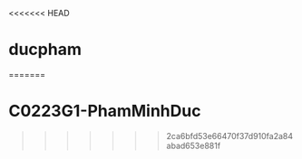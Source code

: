 <<<<<<< HEAD
# ducpham
=======
# C0223G1-PhamMinhDuc

>>>>>>> 2ca6bfd53e66470f37d910fa2a84abad653e881f
